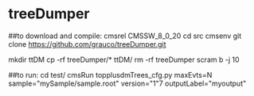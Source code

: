 # treeDumper

##to download and compile:
cmsrel CMSSW_8_0_20
cd src
cmsenv
git clone https://github.com/grauco/treeDumper.git

mkdir ttDM
cp -rf treeDumper/* ttDM/
rm -rf treeDumper
scram b -j 10

##to run:
cd test/
cmsRun topplusdmTrees_cfg.py maxEvts=N sample="mySample/sample.root" version="1"7 outputLabel="myoutput" 
